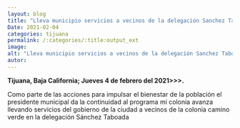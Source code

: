 ```yaml
---
layout: blog
title: "Lleva municipio servicios a vecinos de la delegación Sanchez Taboada"
Date: 2021-02-04
categories: tijuana
permalink: /:categories/:title:output_ext
image: 
alt: "Lleva municipio servicios a vecinos de la delegación Sanchez Taboada"
autor:
---
```


**Tijuana, Baja California; Jueves 4 de febrero del 2021>>>.** 

Como parte de las acciones para impulsar el bienestar de la población el presidente municipal  da la continuidad al programa mi colonia avanza  llevando servicios del gobierno de la ciudad  a vecinos de la colonia camino verde en la delegación Sánchez Taboada


